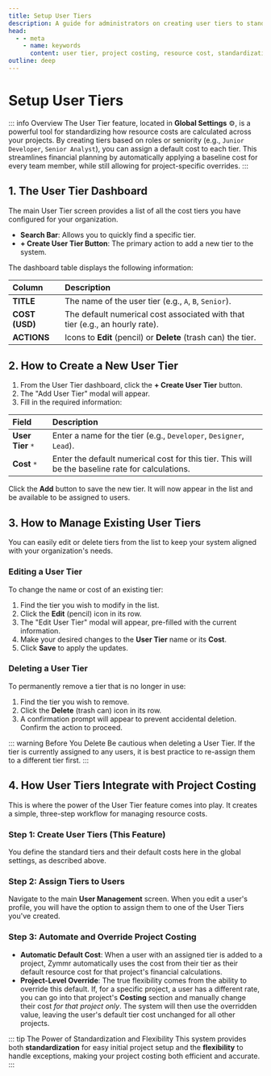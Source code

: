 ```yaml
---
title: Setup User Tiers
description: A guide for administrators on creating user tiers to standardize and simplify resource costing across projects.
head:
  - - meta
    - name: keywords
      content: user tier, project costing, resource cost, standardization, administration, zymmr
outline: deep
---
```


# Setup User Tiers

::: info Overview
The User Tier feature, located in **Global Settings** ⚙️, is a powerful tool for standardizing how resource costs are calculated across your projects. By creating tiers based on roles or seniority (e.g., `Junior Developer`, `Senior Analyst`), you can assign a default cost to each tier. This streamlines financial planning by automatically applying a baseline cost for every team member, while still allowing for project-specific overrides.
:::

## 1. The User Tier Dashboard

The main User Tier screen provides a list of all the cost tiers you have configured for your organization.

-   **Search Bar**: Allows you to quickly find a specific tier.
-   **+ Create User Tier Button**: The primary action to add a new tier to the system.

The dashboard table displays the following information:

| Column       | Description                                                                              |
| :----------- | :--------------------------------------------------------------------------------------- |
| **TITLE**    | The name of the user tier (e.g., `A`, `B`, `Senior`).                                    |
| **COST (USD)** | The default numerical cost associated with that tier (e.g., an hourly rate).           |
| **ACTIONS**  | Icons to **Edit** (pencil) or **Delete** (trash can) the tier.                           |

## 2. How to Create a New User Tier

1.  From the User Tier dashboard, click the **+ Create User Tier** button.
2.  The "Add User Tier" modal will appear.
3.  Fill in the required information:

| Field           | Description                                                                                    |
| :-------------- | :--------------------------------------------------------------------------------------------- |
| **User Tier** `*` | Enter a name for the tier (e.g., `Developer`, `Designer`, `Lead`).                           |
| **Cost** `*`      | Enter the default numerical cost for this tier. This will be the baseline rate for calculations. |

Click the **Add** button to save the new tier. It will now appear in the list and be available to be assigned to users.

## 3. How to Manage Existing User Tiers

You can easily edit or delete tiers from the list to keep your system aligned with your organization's needs.

### Editing a User Tier
To change the name or cost of an existing tier:
1.  Find the tier you wish to modify in the list.
2.  Click the **Edit** (pencil) icon in its row.
3.  The "Edit User Tier" modal will appear, pre-filled with the current information.
4.  Make your desired changes to the **User Tier** name or its **Cost**.
5.  Click **Save** to apply the updates.

### Deleting a User Tier
To permanently remove a tier that is no longer in use:
1.  Find the tier you wish to remove.
2.  Click the **Delete** (trash can) icon in its row.
3.  A confirmation prompt will appear to prevent accidental deletion. Confirm the action to proceed.

::: warning Before You Delete
Be cautious when deleting a User Tier. If the tier is currently assigned to any users, it is best practice to re-assign them to a different tier first.
:::

## 4. How User Tiers Integrate with Project Costing

This is where the power of the User Tier feature comes into play. It creates a simple, three-step workflow for managing resource costs.

### Step 1: Create User Tiers (This Feature)
You define the standard tiers and their default costs here in the global settings, as described above.

### Step 2: Assign Tiers to Users
Navigate to the main **User Management** screen. When you edit a user's profile, you will have the option to assign them to one of the User Tiers you've created.

### Step 3: Automate and Override Project Costing
-   **Automatic Default Cost**: When a user with an assigned tier is added to a project, Zymmr automatically uses the cost from their tier as their default resource cost for that project's financial calculations.
-   **Project-Level Override**: The true flexibility comes from the ability to override this default. If, for a specific project, a user has a different rate, you can go into that project's **Costing** section and manually change their cost *for that project only*. The system will then use the overridden value, leaving the user's default tier cost unchanged for all other projects.

::: tip The Power of Standardization and Flexibility
This system provides both **standardization** for easy initial project setup and the **flexibility** to handle exceptions, making your project costing both efficient and accurate.
:::
